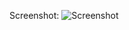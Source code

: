 Screenshot:
![Screenshot](https://github.com/AnshGupta01/frontend_applications_practice/assets/26479077/4836a320-ed71-4964-b2a8-86c87bd94f2f)
